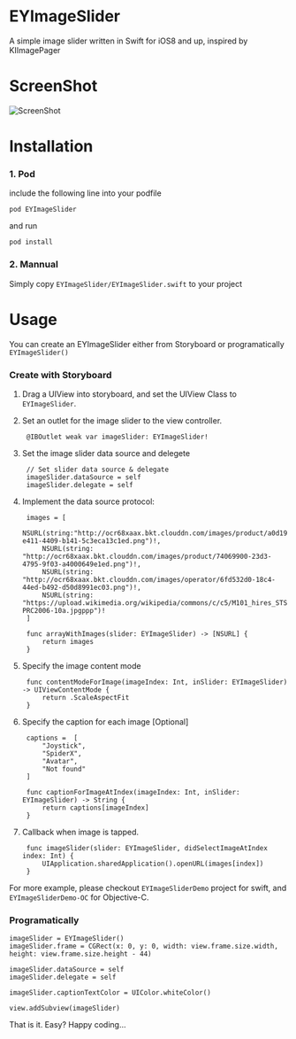 # EYImageSlider
A simple image slider written in Swift for iOS8 and up, inspired by KIImagePager

# ScreenShot

![ScreenShot](https://github.com/enix223/EYImageSlider/blob/master/EYImageSliderDemo/DemoGif/image-slider.gif?raw=true)


# Installation

### 1. Pod

include the following line into your podfile

    pod EYImageSlider

and run

    pod install

### 2. Mannual

Simply copy `EYImageSlider/EYImageSlider.swift` to your project

# Usage

You can create an EYImageSlider either from Storyboard or programatically `EYImageSlider()`

### Create with Storyboard

1. Drag a UIView into storyboard, and set the UIView Class to `EYImageSlider`.

2. Set an outlet for the image slider to the view controller.

        @IBOutlet weak var imageSlider: EYImageSlider!

3. Set the image slider data source and delegete

        // Set slider data source & delegate
        imageSlider.dataSource = self
        imageSlider.delegate = self
 
4. Implement the data source protocol:

        images = [
            NSURL(string:"http://ocr68xaax.bkt.clouddn.com/images/product/a0d19e34-e411-4409-b141-5c3eca13c1ed.png")!,
            NSURL(string: "http://ocr68xaax.bkt.clouddn.com/images/product/74069900-23d3-4795-9f03-a4000649e1ed.png")!,
            NSURL(string: "http://ocr68xaax.bkt.clouddn.com/images/operator/6fd532d0-18c4-44ed-b492-d50d8991ec03.png")!,
            NSURL(string: "https://upload.wikimedia.org/wikipedia/commons/c/c5/M101_hires_STScI-PRC2006-10a.jpgppp")!
        ]

        func arrayWithImages(slider: EYImageSlider) -> [NSURL] {
            return images
        }

5. Specify the image content mode

        func contentModeForImage(imageIndex: Int, inSlider: EYImageSlider) -> UIViewContentMode {
            return .ScaleAspectFit
        }

6. Specify the caption for each image  [Optional]

        captions =  [
            "Joystick",
            "SpiderX",
            "Avatar",
            "Not found"
        ]
        
        func captionForImageAtIndex(imageIndex: Int, inSlider: EYImageSlider) -> String {
            return captions[imageIndex]
        }

7. Callback when image is tapped.

        func imageSlider(slider: EYImageSlider, didSelectImageAtIndex index: Int) {
            UIApplication.sharedApplication().openURL(images[index])
        }

For more example, please checkout `EYImageSliderDemo` project for swift, and `EYImageSliderDemo-OC` for Objective-C.

### Programatically

```
imageSlider = EYImageSlider()
imageSlider.frame = CGRect(x: 0, y: 0, width: view.frame.size.width, height: view.frame.size.height - 44)

imageSlider.dataSource = self
imageSlider.delegate = self

imageSlider.captionTextColor = UIColor.whiteColor()

view.addSubview(imageSlider)
```

That is it. Easy? Happy coding...

